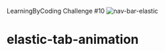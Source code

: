 LearningByCoding Challenge #10
![nav-bar-elastic](https://user-images.githubusercontent.com/39729374/150999551-0de50bc8-e16c-46fd-bab9-b571390f263d.png)

# elastic-tab-animation

